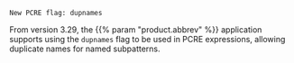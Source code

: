 ---
---
<!-- DISCLAIMER: This file is based on the syslog-ng Open Source Edition documentation https://github.com/balabit/syslog-ng-ose-guides/commit/2f4a52ee61d1ea9ad27cb4f3168b95408fddfdf2 and is used under the terms of The syslog-ng Open Source Edition Documentation License. The file has been modified by Axoflow. -->
`New PCRE flag: dupnames`

From version 3.29, the {{% param "product.abbrev" %}} application supports using the `dupnames` flag to be used in PCRE expressions, allowing duplicate names for named subpatterns.
